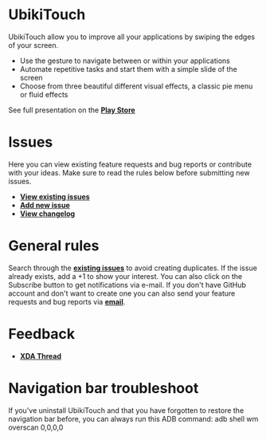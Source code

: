 # UbikiTouch
UbikiTouch allow you to improve all your applications by swiping the edges of your screen. 

* Use the gesture to navigate between or within your applications
* Automate repetitive tasks and start them with a simple slide of the screen
* Choose from three beautiful different visual effects, a classic pie menu or fluid effects

See full presentation on the [**Play Store**](https://play.google.com/store/apps/details?id=eu.toneiv.ubktouch)

# Issues
Here you can view existing feature requests and bug reports or contribute with your ideas. Make sure to read the rules below before submitting new issues.

* [**View existing issues**](https://github.com/toneiv/UbikiTouch/issues)
* [**Add new issue**](https://github.com/toneiv/UbikiTouch/issues/new)
* [**View changelog**](https://github.com/toneiv/UbikiTouch/blob/master/CHANGELOG.md)

# General rules
Search through the [**existing issues**](https://github.com/toneiv/UbikiTouch/issues) to avoid creating duplicates.
If the issue already exists, add a +1 to show your interest. You can also click on the Subscribe button to get notifications via e-mail.
If you don't have GitHub account and don't want to create one you can also send your feature requests and bug reports via [**email**](mailto:toneiv.apps@gmail.com).

# Feedback
* [**XDA Thread**](https://forum.xda-developers.com/android/apps-games/app-ubikitouch-gestures-automation-app-t3930661)

# Navigation bar troubleshoot
If you've uninstall UbikiTouch and that you have forgotten to restore the navigation bar before, you can always run this ADB command:
adb shell wm overscan 0,0,0,0<br>
